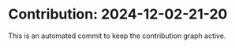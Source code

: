 # Contribution: 2024-12-02-21-20
This is an automated commit to keep the contribution graph active.
